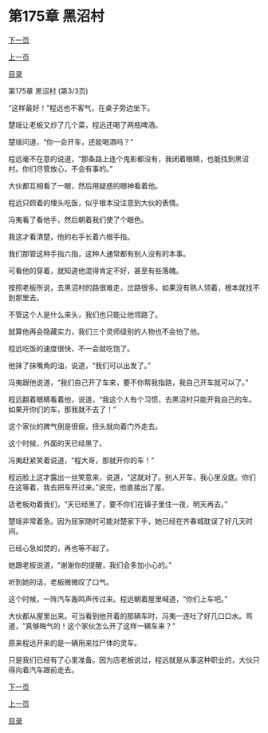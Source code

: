 <h1>第175章    黑沼村</h1>
            <div><p><a href="./525_%E7%AC%AC176%E7%AB%A0_%E7%BA%B8%E4%BA%BA.md">下一页</a></p><p><a href="./523_%E7%AC%AC175%E7%AB%A0_%E9%BB%91%E6%B2%BC%E6%9D%91.md">上一页</a></p><p><a href="../">目录</a></p></div>
            <div><p>第175章    黑沼村 (第3/3页)</p><p>“这样最好！”程远也不客气，在桌子旁边坐下。</p><p>楚瑶让老板又炒了几个菜，程远还喝了两瓶啤酒。</p><p>楚瑶问道，“你一会开车，还能喝酒吗？”</p><p>程远毫不在意的说道，“那条路上连个鬼影都没有，我闭着眼睛，也能找到黑沼村。你们尽管放心，不会有事的。”</p><p>大伙都互相看了一眼，然后用疑惑的眼神看着他。</p><p>程远只顾着的埋头吃饭，似乎根本没注意到大伙的表情。</p><p>冯夷看了看他手，然后朝着我们使了个眼色。</p><p>我这才看清楚，他的右手长着六根手指。</p><p>我们那管这种手指六指，这种人通常都有别人没有的本事。</p><p>可看他的穿着，就知道他混得肯定不好，甚至有些落魄。</p><p>按照老板所说，去黑沼村的路很难走，岔路很多。如果没有熟人领着，根本就找不到那里去。</p><p>不管这个人是什么来头，我们也只能让他领路了。</p><p>就算他再会隐藏实力，我们三个灵师级别的人物也不会怕了他。</p><p>程远吃饭的速度很快，不一会就吃饱了。</p><p>他抹了抹嘴角的油，说道，“我们可以出发了。”</p><p>冯夷跟他说道，“我们自己开了车来，要不你帮我指路，我自己开车就可以了。”</p><p>程远翻着眼睛看着他，说道，“我这个人有个习惯，去黑沼村只能开我自己的车。如果开你们的车，那我就不去了！”</p><p>这个家伙的脾气倒是很倔，扭头就向着门外走去。</p><p>这个时候，外面的天已经黑了。</p><p>冯夷赶紧笑着说道，“程大哥，那就开你的车！”</p><p>程远脸上这才露出一丝笑意来，说道，“这就对了。别人开车，我心里没底。你们在这等着，我去把车开过来。”说完，他直接出了屋。</p><p>店老板劝着我们，“天已经黑了，要不你们在镇子里住一夜，明天再去。”</p><p>楚瑶非常着急。因为屈家随时可能对楚家下手，她已经在齐春城耽误了好几天时间。</p><p>已经心急如焚的，再也等不起了。</p><p>她跟老板说道，“谢谢你的提醒，我们会多加小心的。”</p><p>听到她的话，老板微微叹了口气。</p><p>这个时候，一阵汽车轰鸣声传过来。程远朝着屋里喊道，“你们上车吧。”</p><p>大伙都从屋里出来。可当看到他开着的那辆车时，冯夷一连吐了好几口口水。骂道，“真够晦气的！这个家伙怎么开了这样一辆车来？”</p><p>原来程远开来的是一辆用来拉尸体的灵车。</p><p>只是我们已经有了心里准备。因为店老板说过，程远就是从事这种职业的，大伙只得向着汽车跟前走去。</p></div>
            <div><p><a href="./525_%E7%AC%AC176%E7%AB%A0_%E7%BA%B8%E4%BA%BA.md">下一页</a></p><p><a href="./523_%E7%AC%AC175%E7%AB%A0_%E9%BB%91%E6%B2%BC%E6%9D%91.md">上一页</a></p><p><a href="../">目录</a></p></div>